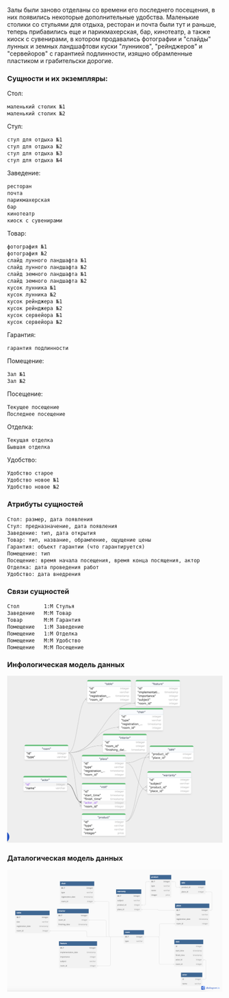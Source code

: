 Залы были заново отделаны со времени его последнего посещения, в них появились некоторые дополнительные удобства.
Маленькие столики со стульями для отдыха, ресторан и почта были тут и раньше, теперь прибавились еще и
парикмахерская, бар, кинотеатр, а также киоск с сувенирами, в котором продавались фотографии и "слайды"
лунных и земных ландшафтови куски "лунников", "рейнджеров" и "сервейоров" с гарантией подлинности,
изящно обрамленные пластиком и грабительски дорогие.

### Сущности и их экземпляры:

Стол:

    маленький столик №1
    маленький столик №2

Стул:

    стул для отдыха №1
    стул для отдыха №2
    стул для отдыха №3
    стул для отдыха №4

Заведение:

    ресторан
    почта
    парикмахерская
    бар
    кинотеатр
    киоск с сувенирами

Товар:

    фотография №1
    фотография №2
    слайд лунного ландшафта №1
    слайд лунного ландшафта №2
    слайд земного ландшафта №1
    слайд земного ландшафта №2
    кусок лунника №1
    кусок лунника №2
    кусок рейнджера №1
    кусок рейнджера №2
    кусок сервейора №1
    кусок сервейора №2

Гарантия:

    гарантия подлинности

Помещение:

    Зал №1
    Зал №2

Посещение:

    Текущее посещение
    Последнее посещение

Отделка:

    Текущая отделка
    Бывшая отделка

Удобство:

    Удобство старое
    Удобство новое №1
    Удобство новое №2


### Атрибуты сущностей

    Стол: размер, дата появления 
    Стул: предназначение, дата появления
    Заведение: тип, дата открытия
    Товар: тип, название, обрамление, ощущение цены
    Гарантия: объект гарантии (что гарантируется)
    Помещение: тип
    Посещение: время начала посещения, время конца посящения, актор
    Отделка: дата проведения работ
    Удобство: дата внедрения

### Связи сущностей

    Стол        1:М Стулья
    Заведение   М:М Товар
    Товар       М:М Гарантия
    Помещение   1:М Заведение
    Помещение   1:М Отделка
    Помещение   М:М Удобство
    Помещение   М:М Посещение
   


### Инфологическая модель данных

![infological_model](images/infological_model.png)


### Даталогическая модель данных

![datalogical_model](images/datalogical_model.png)


